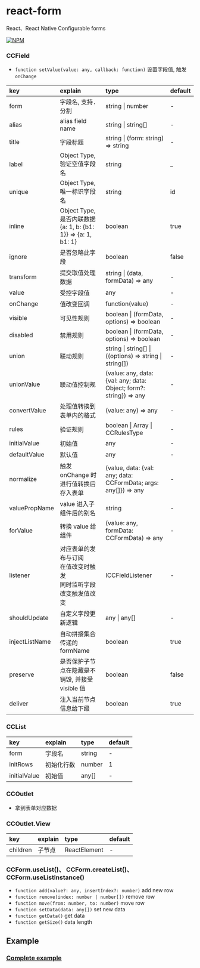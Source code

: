 # react-form

React、React Native Configurable forms

[![NPM](https://img.shields.io/npm/v/@wxik/react-form.svg)](https://www.npmjs.com/package/@wxik/react-form)


### CCField

- `function setValue(value: any, callback: function)` 设置字段值, 触发`onChange`

| key            | explain                                                      | type                                                               | default |
|:---------------|:-------------------------------------------------------------|:-------------------------------------------------------------------|:--------|
| form           | 字段名, 支持`.`分割                                                 | string \| number                                                   | -       |
| alias          | alias field name                                             | string \| string[]                                                 | -       |
| title          | 字段标题                                                         | string \| (form: string) => string                                 | -       |
| label          | Object Type, 验证空值字段名                                         | string                                                             | _       |
| unique         | Object Type, 唯一标识字段名                                         | string                                                             | id      |
| inline         | Object Type, 是否内联数据<br/> {a: 1, b: {b1: 1}} => {a: 1, b1: 1} | boolean                                                            | true    |
| ignore         | 是否忽略此字段                                                      | boolean                                                            | false   |
| transform      | 提交取值处理数据                                                     | string \| (data, formData) => any                                  | -       |
| value          | 受控字段值                                                        | any                                                                | -       |
| onChange       | 值改变回调                                                        | function(value)                                                    | -       |
| visible        | 可见性规则                                                        | boolean \| (formData, options) => boolean                          | -       |
| disabled       | 禁用规则                                                         | boolean \| (formData, options) => boolean                          | -       |
| union          | 联动规则                                                         | string \| string[] \| ((options) => string \| string[])            | -       |
| unionValue     | 联动值控制规                                                       | (value: any, data: {val: any; data: Object; form?: string}) => any | -       |
| convertValue   | 处理值转换到表单内的格式                                                 | (value: any) => any                                                | -       |
| rules          | 验证规则                                                         | boolean \| Array<CCRulesType> \| CCRulesType                       | -       |
| initialValue   | 初始值                                                          | any                                                                | -       |
| defaultValue   | 默认值                                                          | any                                                                | -       |
| normalize      | 触发 onChange 时进行值转换后存入表单                                      | (value, data: {val: any; data: CCFormData; args: any[]}) => any    | -       |
| valuePropName  | value 进入子组件后的别名                                              | string                                                             | -       |
| forValue       | 转换 value 给组件                                                 | (value: any, formData: CCFormData) => any                          | -       |
| listener       | 对应表单的发布与订阅<br/> 在值改变时触发<br/> 同时监听字段改变触发值改变                   | ICCFieldListener                                                   | -       |
| shouldUpdate   | 自定义字段更新逻辑                                                    | any \| any[]                                                       | -       | -       |
| injectListName | 自动拼接集合传递的 formName                                           | boolean                                                            | true    |
| preserve       | 是否保护子节点在隐藏是不销毁, 并接受 visible 值                                | boolean                                                            | false   |
| deliver        | 注入当前节点信息给下级                                                  | boolean                                                            | true    |

### CCList

| key          | explain | type   | default |
|:-------------|:--------|:-------|:--------|
| form         | 字段名     | string | -       |
| initRows     | 初始化行数   | number | 1       |
| initialValue | 初始值     | any[]  | -       |


### CCOutlet
- 拿到表单对应数据

### CCOutlet.View
| key      | explain | type         | default |
|:---------|:--------|:-------------|:--------|
| children | 子节点     | ReactElement | -       |


### CCForm.useList()、 CCForm.createList()、CCForm.useListInstance()

- `function add(value?: any, insertIndex?: number)` add new row
- `function remove(index: number | number[])` remove row
- `function move(from: number, to: number)` move row
- `function setData(data: any[])` set new data
- `function getData()` get data
- `function getSize()` data length


## Example

### [Complete example](example)
